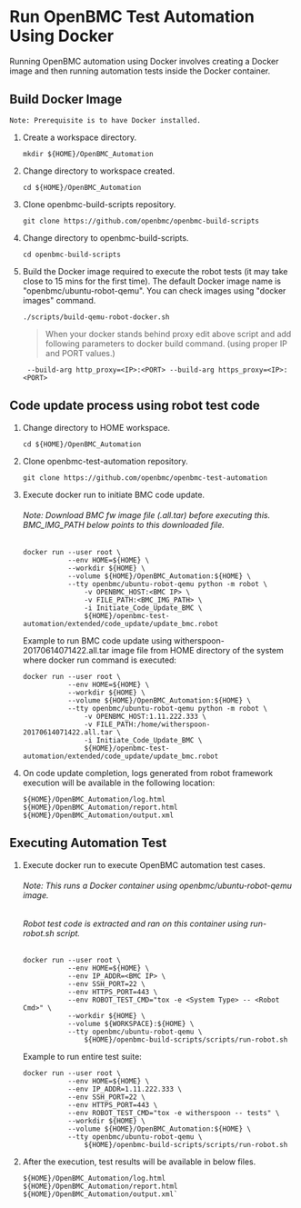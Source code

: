 # Run OpenBMC Test Automation Using Docker

Running OpenBMC automation using Docker involves creating a Docker image and
then running automation tests inside the Docker container.


## Build Docker Image

`Note: Prerequisite is to have Docker installed.`

1. Create a workspace directory.

    `mkdir ${HOME}/OpenBMC_Automation`

2. Change directory to workspace created.

    `cd ${HOME}/OpenBMC_Automation`

3. Clone openbmc-build-scripts repository.

    `git clone https://github.com/openbmc/openbmc-build-scripts`

4. Change directory to openbmc-build-scripts.

    `cd openbmc-build-scripts`

5. Build the Docker image required to execute the robot tests (it may take
   close to 15 mins for the first time). The default Docker image name is
   "openbmc/ubuntu-robot-qemu". You can check images using "docker images"
   command.

    `./scripts/build-qemu-robot-docker.sh`

    > When your docker stands behind proxy edit above script and add following parameters to docker build command. (using proper IP and PORT values.)

        --build-arg http_proxy=<IP>:<PORT> --build-arg https_proxy=<IP>:<PORT>


## Code update process using robot test code

1. Change directory to HOME workspace.

    `cd ${HOME}/OpenBMC_Automation`

2. Clone openbmc-test-automation repository.

    `git clone https://github.com/openbmc/openbmc-test-automation`

3. Execute docker run to initiate BMC code update.
    ######    *Note: Download BMC fw image file (*.all.tar) before executing this. BMC_IMG_PATH below points to this downloaded file.

    ```
    docker run --user root \
               --env HOME=${HOME} \
               --workdir ${HOME} \
               --volume ${HOME}/OpenBMC_Automation:${HOME} \
               --tty openbmc/ubuntu-robot-qemu python -m robot \
                   -v OPENBMC_HOST:<BMC IP> \
                   -v FILE_PATH:<BMC_IMG_PATH> \
                   -i Initiate_Code_Update_BMC \
                   ${HOME}/openbmc-test-automation/extended/code_update/update_bmc.robot
    ```

    Example to run BMC code update using witherspoon-20170614071422.all.tar
    image file from HOME directory of the system where docker run command
    is executed:

    ```
    docker run --user root \
               --env HOME=${HOME} \
               --workdir ${HOME} \
               --volume ${HOME}/OpenBMC_Automation:${HOME} \
               --tty openbmc/ubuntu-robot-qemu python -m robot \
                   -v OPENBMC_HOST:1.11.222.333 \
                   -v FILE_PATH:/home/witherspoon-20170614071422.all.tar \
                   -i Initiate_Code_Update_BMC \
                   ${HOME}/openbmc-test-automation/extended/code_update/update_bmc.robot
    ```

4. On code update completion, logs generated from robot framework execution
   will be available in the following location:

    ```
    ${HOME}/OpenBMC_Automation/log.html
    ${HOME}/OpenBMC_Automation/report.html
    ${HOME}/OpenBMC_Automation/output.xml
    ```


## Executing Automation Test

1. Execute docker run to execute OpenBMC automation test cases.
    ######    *Note: This runs a Docker container using openbmc/ubuntu-robot-qemu image.*
    ######    *Robot test code is extracted and ran on this container using run-robot.sh script.*
    ```
    docker run --user root \
               --env HOME=${HOME} \
               --env IP_ADDR=<BMC IP> \
               --env SSH_PORT=22 \
               --env HTTPS_PORT=443 \
               --env ROBOT_TEST_CMD="tox -e <System Type> -- <Robot Cmd>" \
               --workdir ${HOME} \
               --volume ${WORKSPACE}:${HOME} \
               --tty openbmc/ubuntu-robot-qemu \
                   ${HOME}/openbmc-build-scripts/scripts/run-robot.sh
    ```

    Example to run entire test suite:

    ```
    docker run --user root \
               --env HOME=${HOME} \
               --env IP_ADDR=1.11.222.333 \
               --env SSH_PORT=22 \
               --env HTTPS_PORT=443 \
               --env ROBOT_TEST_CMD="tox -e witherspoon -- tests" \
               --workdir ${HOME} \
               --volume ${HOME}/OpenBMC_Automation:${HOME} \
               --tty openbmc/ubuntu-robot-qemu \
                   ${HOME}/openbmc-build-scripts/scripts/run-robot.sh
    ```

2. After the execution, test results will be available in below files.

    ```
    ${HOME}/OpenBMC_Automation/log.html
    ${HOME}/OpenBMC_Automation/report.html
    ${HOME}/OpenBMC_Automation/output.xml`
    ```
